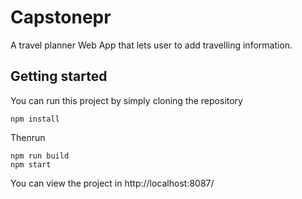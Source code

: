 # Capstonepr
A travel planner Web App that lets user to add travelling information.

## Getting started
You can run this project by simply cloning the repository
```
npm install
```
Thenrun

```
npm run build
npm start
```

You can view the project in http://localhost:8087/







